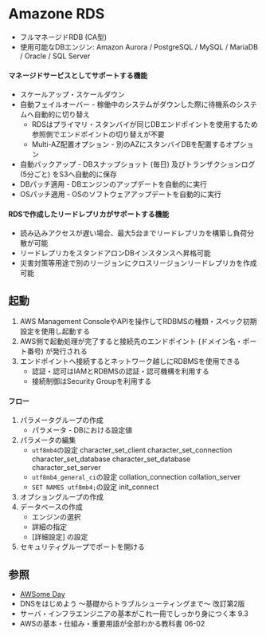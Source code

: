 # Amazone RDS
- フルマネージドRDB (CA型)
- 使用可能なDBエンジン: Amazon Aurora / PostgreSQL / MySQL / MariaDB / Oracle / SQL Server

#### マネージドサービスとしてサポートする機能
- スケールアップ・スケールダウン
- 自動フェイルオーバー - 稼働中のシステムがダウンした際に待機系のシステムへ自動的に切り替え
  - RDSはプライマリ・スタンバイが同じDBエンドポイントを使用するため参照側でエンドポイントの切り替えが不要
  - Multi-AZ配置オプション - 別のAZにスタンバイDBを配置するオプション
- 自動バックアップ - DBスナップショット (毎日) 及びトランザクションログ (5分ごと) をS3へ自動的に保存
- DBパッチ適用 - DBエンジンのアップデートを自動的に実行
- OSパッチ適用 - OSのソフトウェアアップデートを自動的に実行

#### RDSで作成したリードレプリカがサポートする機能
- 読み込みアクセスが遅い場合、最大5台までリードレプリカを構築し負荷分散が可能
- リードレプリカをスタンドアロンDBインスタンスへ昇格可能
- 災害対策等用途で別のリージョンにクロスリージョンリードレプリカを作成可能

## 起動
1. AWS Management ConsoleやAPIを操作してRDBMSの種類・スペック初期設定を使用し起動する
2. AWS側で起動処理が完了すると接続先のエンドポイント (ドメイン名・ポート番号) が発行される
3. エンドポイントへ接続するとネットワーク越しにRDBMSを使用できる
    - 認証・認可はIAMとRDBMSの認証・認可機構を利用する
    - 接続制御はSecurity Groupを利用する

#### フロー
1. パラメータグループの作成
    - パラメータ - DBにおける設定値
2. パラメータの編集
    - `utf8mb4`の設定
      character_set_client
      character_set_connection
      character_set_database
      character_set_database
      character_set_server
    - `utf8mb4_general_ci`の設定
      collation_connection
      collation_server
    - `SET NAMES utf8mb4;`の設定
      init_connect
3. オプショングループの作成
4. データベースの作成
    - エンジンの選択
    - 詳細の指定
    - [詳細設定] の設定
5. セキュリティグループでポートを開ける

## 参照
- [AWSome Day](https://aws.amazon.com/jp/about-aws/events/awsomeday/)
- DNSをはじめよう ～基礎からトラブルシューティングまで～ 改訂第2版
- サーバ・インフラエンジニアの基本がこれ一冊でしっかり身につく本 9.3
- AWSの基本・仕組み・重要用語が全部わかる教科書 06-02
